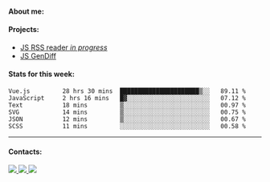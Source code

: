 #### About me:

#### Projects:
- [JS RSS reader *in progress*](https://github.com/GKoil/frontend-project-lvl3)
- [JS GenDiff](https://github.com/GKoil/GenDiff)

#### Stats for this week:
<!--START_SECTION:waka-->

```text
Vue.js         28 hrs 30 mins  ██████████████████████▒░░   89.11 %
JavaScript     2 hrs 16 mins   █▓░░░░░░░░░░░░░░░░░░░░░░░   07.12 %
Text           18 mins         ▒░░░░░░░░░░░░░░░░░░░░░░░░   00.97 %
SVG            14 mins         ▒░░░░░░░░░░░░░░░░░░░░░░░░   00.75 %
JSON           12 mins         ▒░░░░░░░░░░░░░░░░░░░░░░░░   00.67 %
SCSS           11 mins         ░░░░░░░░░░░░░░░░░░░░░░░░░   00.58 %
```

<!--END_SECTION:waka-->
---
#### Contacts:

<a target='_blank' title='LinkedIn' href="https://www.linkedin.com/in/gkoil/">
  <img src="https://img.shields.io/badge/LinkedIn-0077B5?style=for-the-badge&logo=linkedin&logoColor=white" />
</a>
<a target='_blank' title='Telegram' href="https://t.me/gkoil">
  <img src="https://img.shields.io/badge/Telegram-2CA5E0?style=for-the-badge&logo=telegram&logoColor=white" />
</a>
<a target='_blank' title='Gmail' href="mailto: gk.grigorev@gmail.com">
  <img src="https://img.shields.io/badge/Gmail-D14836?style=for-the-badge&logo=gmail&logoColor=white" />
</a>

